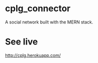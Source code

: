 # cplg_connector
A social network built with the MERN stack.

# See live 
http://cplg.herokuapp.com/
